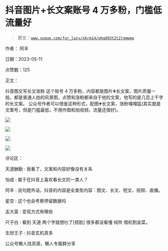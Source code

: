 # 抖音图片+长文案账号 4 万多粉，门槛低流量好

> 原文：[`www.yuque.com/for_lazy/xkrm14/qhqd93t2t2lgmwmp`](https://www.yuque.com/for_lazy/xkrm14/qhqd93t2t2lgmwmp)



作者： 阿丰



日期：2023-05-11



点赞数：125

<ne-card data-card-name="hr" data-card-type="block" id="TBSLy" data-event-boundary="card">

正文：



抖音图文写长文涨粉 这个账号 4 万多粉，内容都是图片➕长文案，图片质量一般，都是普通人拍的风景图，点赞和涨粉都来自于他的文案，他写的是几百上千字的长文案。 公众号作者可以借鉴这种形式，配图➕长文案，涨粉嘎嘎猛(其实就是文案号，但是门槛最低，不用作图和拍视频，流量还很好)。



<ne-card data-card-name="image" data-card-type="inline" id="hiaqH" data-event-boundary="card">![](img/51e0c6a0f7c7d9a290142755f9fda29d.png)</ne-card>



<ne-card data-card-name="image" data-card-type="inline" id="Cm41Q" data-event-boundary="card">![](img/0e707e759a8ee05b29a012a2f6888bb5.png)</ne-card>



<ne-card data-card-name="image" data-card-type="inline" id="MvGKL" data-event-boundary="card">![](img/02f48e59c5ac430ee2dbe5c06c87665a.png)</ne-card>



<ne-card data-card-name="image" data-card-type="inline" id="GrGuV" data-event-boundary="card">![](img/1196c700a5be49f65d2fa90d4873b2a8.png)</ne-card>

<ne-card data-card-name="hr" data-card-type="block" id="D98T9" data-event-boundary="card">

评论区：



天道酬勤 : 我看了，文案和内容好像没有关系



怡成 : 属于在抖音上喜欢看长文的一类人？



阿丰 : 说句题外话，抖音的内容是全类型内容：图文、长文、短文、视频、直播。



星空 : 这个也会考察停留数据吗



孟大富 : 变现方式有哪些



尺子白 : 看到 天道 两个字就想吐了[捂脸] 很多都没看懂 纯吹 借机割韭菜。



生财王子 : 抖音玄机真多

<ne-card data-card-name="hr" data-card-type="block" id="fvQKH" data-event-boundary="card">

公众号懒人找资源，懒人专属群分享

</ne-card></ne-card></ne-card>